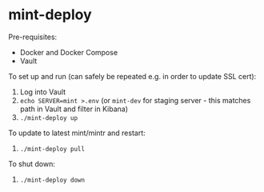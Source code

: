 # mint-deploy

Pre-requisites:

- Docker and Docker Compose
- Vault

To set up and run (can safely be repeated e.g. in order to update SSL cert): 

1. Log into Vault
1. `echo SERVER=mint >.env` (or `mint-dev` for staging server - this matches path in Vault and filter in Kibana)
1. `./mint-deploy up`

To update to latest mint/mintr and restart:

1. `./mint-deploy pull`

To shut down:

1. `./mint-deploy down`
